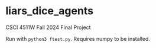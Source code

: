 # liars_dice_agents
CSCI 4511W Fall 2024 Final Project

Run with `python3 ftest.py`. Requires numpy to be installed.
